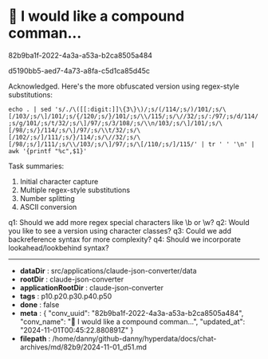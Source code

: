 # 💬 I would like a compound comman...

82b9ba1f-2022-4a3a-a53a-b2ca8505a484

d5190bb5-aed7-4a73-a8fa-c5d1ca85d45c

 Acknowledged. Here's the more obfuscated version using regex-style substitutions:

`echo . | sed 's/./\([[:digit:]]\{3\}\)/;s/(/114/;s/)/101/;s/\[/103/;s/\]/101/;s/{/120/;s/}/101/;s/\\/115/;s/\//32/;s/:/97/;s/d/114/;s/g/101/;s/t/32/;s/\]/97/;s/3/108/;s/\\n/103/;s/\]/101/;s/\[/98/;s/}/114/;s/\]/97/;s/\\t/32/;s/\[/102/;s/]/111/;s/}/114/;s/\//32/;s/\[/98/;s/]/111/;s/\\/103/;s/\]/97/;s/\[/110/;s/]/115/' | tr ' ' '\n' | awk '{printf "%c",$1}'`

Task summaries:
1. Initial character capture
2. Multiple regex-style substitutions
3. Number splitting
4. ASCII conversion

q1: Should we add more regex special characters like \b or \w?
q2: Would you like to see a version using character classes?
q3: Could we add backreference syntax for more complexity?
q4: Should we incorporate lookahead/lookbehind syntax?

---

* **dataDir** : src/applications/claude-json-converter/data
* **rootDir** : claude-json-converter
* **applicationRootDir** : claude-json-converter
* **tags** : p10.p20.p30.p40.p50
* **done** : false
* **meta** : {
  "conv_uuid": "82b9ba1f-2022-4a3a-a53a-b2ca8505a484",
  "conv_name": "💬 I would like a compound comman...",
  "updated_at": "2024-11-01T00:45:22.880891Z"
}
* **filepath** : /home/danny/github-danny/hyperdata/docs/chat-archives/md/82b9/2024-11-01_d51.md